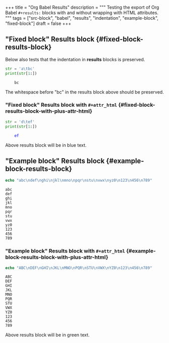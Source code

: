 +++
title = "Org Babel Results"
description = """
  Testing the export of Org Babel `#+results:` blocks with and without
  wrapping with HTML attributes.
  """
tags = ["src-block", "babel", "results", "indentation", "example-block", "fixed-block"]
draft = false
+++

## "Fixed block" Results block {#fixed-block-results-block}

Below also tests that the indentation in **results** blocks is
preserved.

```python
str = 'a\tbc'
print(str[1:])
```

```text
    bc
```

The whitespace before "bc" in the results block above should be
preserved.


### "Fixed block" Results block with `#+attr_html` {#fixed-block-results-block-with-plus-attr-html}

```python
str = 'd\tef'
print(str[1:])
```

<style>.results-fixed-block { color: blue;  }</style>

<div class="results-fixed-block">

```text
    ef
```
</div>

Above results block will be in <span class="underline">blue</span> text.


## "Example block" Results block {#example-block-results-block}

```nim
echo "abc\ndef\nghi\njkl\nmno\npqr\nstu\nvwx\nyz0\n123\n456\n789"
```

```text
abc
def
ghi
jkl
mno
pqr
stu
vwx
yz0
123
456
789
```


### "Example block" Results block with `#+attr_html` {#example-block-results-block-with-plus-attr-html}

```nim
echo "ABC\nDEF\nGHI\nJKL\nMNO\nPQR\nSTU\nVWX\nYZ0\n123\n456\n789"
```

<style>.results-example-block { color: green;  }</style>

```text { class="results-example-block" }
ABC
DEF
GHI
JKL
MNO
PQR
STU
VWX
YZ0
123
456
789
```

Above results block will be in <span class="underline">green</span> text.
